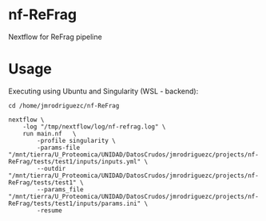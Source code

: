 # nf-ReFrag
Nextflow for ReFrag pipeline

# Usage

Executing using Ubuntu and Singularity (WSL - backend):
```
cd /home/jmrodriguezc/nf-ReFrag

nextflow \
    -log "/tmp/nextflow/log/nf-refrag.log" \
    run main.nf   \
        -profile singularity \
        -params-file "/mnt/tierra/U_Proteomica/UNIDAD/DatosCrudos/jmrodriguezc/projects/nf-ReFrag/tests/test1/inputs/inputs.yml" \
        --outdir  "/mnt/tierra/U_Proteomica/UNIDAD/DatosCrudos/jmrodriguezc/projects/nf-ReFrag/tests/test1" \
        --params_file "/mnt/tierra/U_Proteomica/UNIDAD/DatosCrudos/jmrodriguezc/projects/nf-ReFrag/tests/test1/inputs/params.ini" \
        -resume
```

